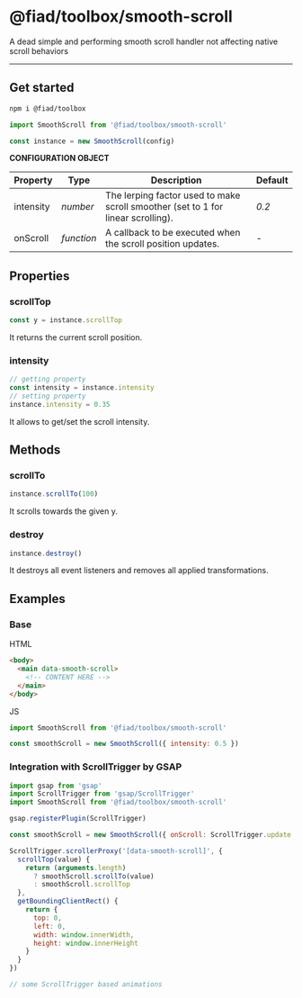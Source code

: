 # @fiad/toolbox/smooth-scroll

A dead simple and performing smooth scroll handler not affecting native scroll behaviors

---

## Get started

```sh
npm i @fiad/toolbox
```

```js
import SmoothScroll from '@fiad/toolbox/smooth-scroll'

const instance = new SmoothScroll(config)
```

__CONFIGURATION OBJECT__

| Property | Type | Description | Default |
| --- | --- | --- | --- |
| intensity | *number* | The lerping factor used to make scroll smoother (set to 1 for linear scrolling). | *0.2* |
| onScroll | *function* | A callback to be executed when the scroll position updates. | - |

## Properties

### scrollTop

```js
const y = instance.scrollTop
```

It returns the current scroll position.

### intensity

```js
// getting property
const intensity = instance.intensity
// setting property
instance.intensity = 0.35
```

It allows to get/set the scroll intensity.


## Methods

### scrollTo

```js
instance.scrollTo(100)
```

It scrolls towards the given y.

### destroy

```js
instance.destroy()
```
It destroys all event listeners and removes all applied transformations.


## Examples

### Base

HTML

```html
<body>
  <main data-smooth-scroll>
    <!-- CONTENT HERE -->
  </main>
</body>
```

JS

```js
import SmoothScroll from '@fiad/toolbox/smooth-scroll'

const smoothScroll = new SmoothScroll({ intensity: 0.5 })
```

### Integration with ScrollTrigger by GSAP

```js
import gsap from 'gsap'
import ScrollTrigger from 'gsap/ScrollTrigger'
import SmoothScroll from '@fiad/toolbox/smooth-scroll'

gsap.registerPlugin(ScrollTrigger)

const smoothScroll = new SmoothScroll({ onScroll: ScrollTrigger.update })

ScrollTrigger.scrollerProxy('[data-smooth-scroll]', {
  scrollTop(value) {
    return (arguments.length)
      ? smoothScroll.scrollTo(value)
      : smoothScroll.scrollTop
  },
  getBoundingClientRect() {
    return {
      top: 0,
      left: 0,
      width: window.innerWidth,
      height: window.innerHeight
    }
  }
})

// some ScrollTrigger based animations
```
